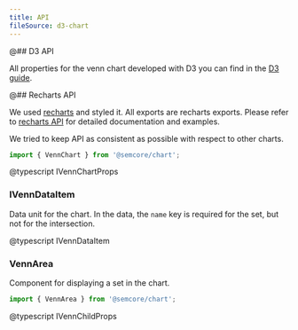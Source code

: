 ```yaml
---
title: API
fileSource: d3-chart
---
```


@## D3 API

All properties for the venn chart developed with D3 you can find in the [D3 guide](/data-display/d3-chart/d3-chart-api/#a43c7e).

@## Recharts API

We used [recharts](http://recharts.org) and styled it. All exports are recharts exports. Please refer to [recharts API](http://recharts.org/en-US/api) for detailed documentation and examples.

We tried to keep API as consistent as possible with respect to other charts.

```js
import { VennChart } from '@semcore/chart';
```

@typescript IVennChartProps

### IVennDataItem

Data unit for the chart. In the data, the `name` key is required for the set, but not for the intersection.

@typescript IVennDataItem

### VennArea

Component for displaying a set in the chart.

```js
import { VennArea } from '@semcore/chart';
```

@typescript IVennChildProps
